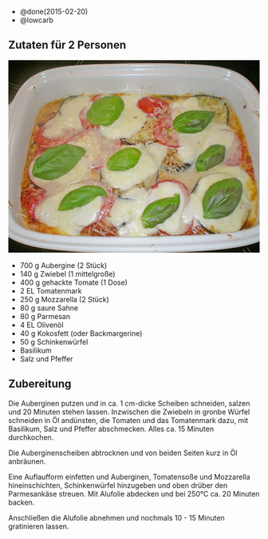 - @done(2015-02-20)
- @lowcarb

## Zutaten für 2 Personen
![](/uploads/auberginen-la-napoli.jpg)

- 700 g     Aubergine (2 Stück)
- 140 g     Zwiebel (1 mittelgroße)
- 400 g     gehackte Tomate (1 Dose)
- 2 EL      Tomatenmark
- 250 g     Mozzarella (2 Stück)
- 80 g      saure Sahne
- 80 g      Parmesan
- 4 EL      Olivenöl
- 40 g      Kokosfett (oder Backmargerine)
- 50 g      Schinkenwürfel
- Basilikum
- Salz und Pfeffer

## Zubereitung
Die Auberginen putzen und in ca. 1 cm-dicke Scheiben schneiden, salzen und 20 Minuten stehen lassen. Inzwischen die Zwiebeln in gronbe Würfel schneiden in Öl andünsten, die Tomaten und das Tomatenmark dazu, mit Basilikum, Salz und Pfeffer abschmecken. Alles ca. 15 Minuten durchkochen.

Die Auberginenscheiben abtrocknen und von beiden Seiten kurz in Öl anbräunen.

Eine Auflaufform einfetten und Auberginen, Tomatensoße und Mozzarella hineinschichten, Schinkenwürfel hinzugeben und oben drüber den Parmesankäse streuen. Mit Alufolie abdecken und bei 250°C ca. 20 Minuten backen.

Anschließen die Alufolie abnehmen und nochmals 10 - 15 Minuten gratinieren lassen.
